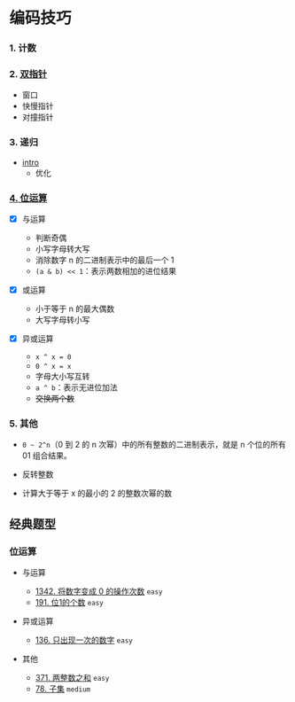 # 编码技巧

### 1. 计数

### 2. [双指针](./双指针.md)

- 窗口
- 快慢指针
- 对撞指针

### 3. 递归

- [intro](./递归.md)
    - 优化


### [4. 位运算](./位运算.md)

- [x] 与运算
    - 判断奇偶
    - 小写字母转大写
    - 消除数字 n 的二进制表示中的最后一个 1
    - `(a & b) << 1`：表示两数相加的进位结果

- [x] 或运算
    - 小于等于 n 的最大偶数
    - 大写字母转小写

- [x] 异或运算
    - `x ^ x = 0`
    - `0 ^ x = x`
    - 字母大小写互转
    - `a ^ b`：表示无进位加法
    - ~~交换两个数~~


### 5. 其他

- `0 ~ 2^n`（0 到 2 的 n 次幂）中的所有整数的二进制表示，就是 n 个位的所有 01 组合结果。

- 反转整数

- 计算大于等于 x 的最小的 2 的整数次幂的数



## 经典题型

### 位运算

- 与运算
    - [1342. 将数字变成 0 的操作次数](https://leetcode-cn.com/problems/number-of-steps-to-reduce-a-number-to-zero/) `easy`
    - [191. 位1的个数](https://leetcode-cn.com/problems/number-of-1-bits/) `easy`

- 异或运算
    - [136. 只出现一次的数字](https://leetcode-cn.com/problems/single-number/) `easy`

- 其他
    - [371. 两整数之和](https://leetcode-cn.com/problems/sum-of-two-integers/) `easy`
    - [78. 子集](https://leetcode-cn.com/problems/subsets/) `medium`